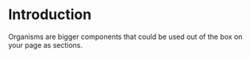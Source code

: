 # Introduction

Organisms are bigger components that could be used out of the box on your page as sections.
